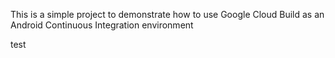 This is a simple project to demonstrate how to use Google Cloud Build as an Android Continuous Integration environment

test

